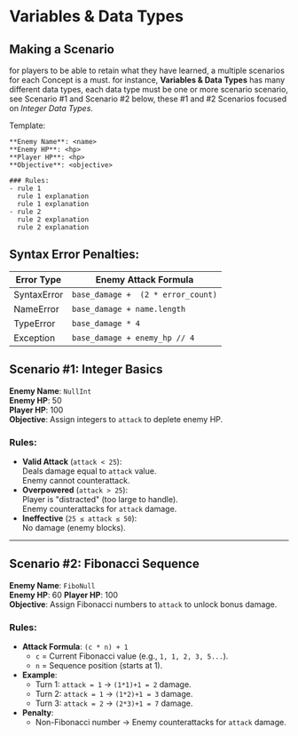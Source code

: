 # Variables & Data Types

## Making a Scenario
for players to be able to retain what they have learned, a multiple scenarios for each Concept is a must.
for instance, **Variables & Data Types** has many different data types, each data type must be one or more scenario scenario, see Scenario #1 and Scenario #2 below, these #1 and #2 Scenarios focused on *Integer Data Types*.

Template:
```
**Enemy Name**: <name>
**Enemy HP**: <hp>
**Player HP**: <hp>
**Objective**: <objective>

### Rules:
- rule 1
  rule 1 explanation
  rule 1 explanation
- rule 2
  rule 2 explanation
  rule 2 explanation
```

## Syntax Error Penalties:
| Error Type  | Enemy Attack Formula               |
| ----------- | ---------------------------------- |
| SyntaxError | `base_damage +  (2 * error_count)` |
| NameError   | `base_damage + name.length`        |
| TypeError   | `base_damage * 4`                  |
| Exception   | `base_damage + enemy_hp // 4`      |

## Scenario #1: Integer Basics
**Enemy Name**: `NullInt`  
**Enemy HP**: 50  
**Player HP**: 100  
**Objective**: Assign integers to `attack` to deplete enemy HP.  

### Rules:
- **Valid Attack** (`attack < 25`):  
  Deals damage equal to `attack` value.  
  Enemy cannot counterattack.  
- **Overpowered** (`attack > 25`):  
  Player is "distracted" (too large to handle).  
  Enemy counterattacks for `attack` damage.  
- **Ineffective** (`25 ≤ attack ≤ 50`):  
  No damage (enemy blocks).  

---

## Scenario #2: Fibonacci Sequence  
**Enemy Name**: `FiboNull`  
**Enemy HP**: 60
**Player HP**: 100  
**Objective**: Assign Fibonacci numbers to `attack` to unlock bonus damage.  

### Rules:  
- **Attack Formula**: `(c * n) + 1`  
  - `c` = Current Fibonacci value (e.g., `1, 1, 2, 3, 5...`).  
  - `n` = Sequence position (starts at 1).  
- **Example**:  
  - Turn 1: `attack = 1` -> `(1*1)+1 = 2` damage.  
  - Turn 2: `attack = 1` -> `(1*2)+1 = 3` damage.  
  - Turn 3: `attack = 2` -> `(2*3)+1 = 7` damage.  
- **Penalty**:  
  - Non-Fibonacci number → Enemy counterattacks for `attack` damage.  
